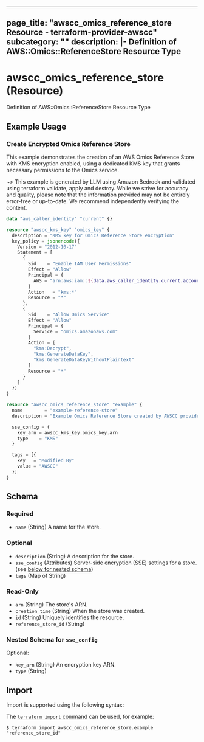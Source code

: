 
---
page_title: "awscc_omics_reference_store Resource - terraform-provider-awscc"
subcategory: ""
description: |-
  Definition of AWS::Omics::ReferenceStore Resource Type
---

# awscc_omics_reference_store (Resource)

Definition of AWS::Omics::ReferenceStore Resource Type

## Example Usage

### Create Encrypted Omics Reference Store

This example demonstrates the creation of an AWS Omics Reference Store with KMS encryption enabled, using a dedicated KMS key that grants necessary permissions to the Omics service.

~> This example is generated by LLM using Amazon Bedrock and validated using terraform validate, apply and destroy. While we strive for accuracy and quality, please note that the information provided may not be entirely error-free or up-to-date. We recommend independently verifying the content.

```terraform
data "aws_caller_identity" "current" {}

resource "awscc_kms_key" "omics_key" {
  description = "KMS key for Omics Reference Store encryption"
  key_policy = jsonencode({
    Version = "2012-10-17"
    Statement = [
      {
        Sid    = "Enable IAM User Permissions"
        Effect = "Allow"
        Principal = {
          AWS = "arn:aws:iam::${data.aws_caller_identity.current.account_id}:root"
        }
        Action   = "kms:*"
        Resource = "*"
      },
      {
        Sid    = "Allow Omics Service"
        Effect = "Allow"
        Principal = {
          Service = "omics.amazonaws.com"
        }
        Action = [
          "kms:Decrypt",
          "kms:GenerateDataKey",
          "kms:GenerateDataKeyWithoutPlaintext"
        ]
        Resource = "*"
      }
    ]
  })
}

resource "awscc_omics_reference_store" "example" {
  name        = "example-reference-store"
  description = "Example Omics Reference Store created by AWSCC provider"

  sse_config = {
    key_arn = awscc_kms_key.omics_key.arn
    type    = "KMS"
  }

  tags = [{
    key   = "Modified By"
    value = "AWSCC"
  }]
}
```

<!-- schema generated by tfplugindocs -->
## Schema

### Required

- `name` (String) A name for the store.

### Optional

- `description` (String) A description for the store.
- `sse_config` (Attributes) Server-side encryption (SSE) settings for a store. (see [below for nested schema](#nestedatt--sse_config))
- `tags` (Map of String)

### Read-Only

- `arn` (String) The store's ARN.
- `creation_time` (String) When the store was created.
- `id` (String) Uniquely identifies the resource.
- `reference_store_id` (String)

<a id="nestedatt--sse_config"></a>
### Nested Schema for `sse_config`

Optional:

- `key_arn` (String) An encryption key ARN.
- `type` (String)

## Import

Import is supported using the following syntax:

The [`terraform import` command](https://developer.hashicorp.com/terraform/cli/commands/import) can be used, for example:

```shell
$ terraform import awscc_omics_reference_store.example "reference_store_id"
```
